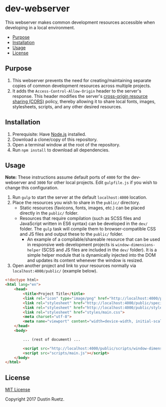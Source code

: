 # dev-webserver

This webserver makes common development resources accessible when developing in a local environment.

<!-- START doctoc generated TOC please keep comment here to allow auto update -->
<!-- DON'T EDIT THIS SECTION, INSTEAD RE-RUN doctoc TO UPDATE -->


- [Purpose](#purpose)
- [Installation](#installation)
- [Usage](#usage)
- [License](#license)

<!-- END doctoc generated TOC please keep comment here to allow auto update -->

## Purpose

1. This webserver prevents the need for creating/maintaining separate copies of common development resources across multiple projects.
1. It adds the `Access-Control-Allow-Origin` header to the server's response. This header modifies the server's [cross-origin resource sharing (CORS)][cors] policy, thereby allowing it to share local fonts, images, stylesheets, scripts, and any other desired resources.

## Installation

1. Prerequisite: Have [Node.js][node-js] installed.
1. Download a clone/copy of this repository.
1. Open a terminal window at the root of the repository.
1. Run `npm install` to download all dependencies.

## Usage

**Note:** These instructions assume default ports of `4000` for the dev-webserver and `3000` for other local projects. Edit `gulpfile.js` if you wish to change this configuration.

1. Run `gulp` to start the server at the default `localhost:4000` location.
1. Place the resources you wish to share in the `public/` directory.
	* Static resources (favicons, fonts, images, etc.) can be placed directly in the `public/` folder.
	* Resources that require compilation (such as SCSS files and JavaScript written in ES6 syntax) can be developed in the `dev/` folder. The `gulp` task will compile them to browser-compatible CSS and JS files and output these to the `public/` folder.
		* An example of a compilable/shareable resource that can be used in responsive web development projects is `window-dimensions-helper` (SCSS and JS files are included in the `dev/` folder). It is a simple helper module that is dynamically injected into the DOM and updates its content whenever the window is resized.
1. Open another project and link to your resources normally via `localhost:4000/public/` (example below).

```html
<!doctype html>
<html lang="en">
	<head>
		<title>Project Title</title>
		<link rel="icon" type="image/png" href="http://localhost:4000/public/icons/special-dev-favicon.png">
		<link rel="stylesheet" href="http://localhost:4000/public/special-font/special-font.css">
		<link rel="stylesheet" href="http://localhost:4000/public/styles/window-dimensions-helper.css">
		<link rel="stylesheet" href="styles/main.css">
		<meta charset="utf-8">
		<meta name="viewport" content="width=device-width, initial-scale=1.0">
	</head>
	<body>

		... (rest of document) ...

		<script src="http://localhost:4000/public/scripts/window-dimensions-helper.js"></script>
		<script src="scripts/main.js"></script>
	</body>
</html>
```

## License

[MIT License][mit-license]

Copyright 2017 Dustin Ruetz.

[cors]: https://enable-cors.org
[node-js]: https://nodejs.org/en
[mit-license]: https://opensource.org/licenses/MIT